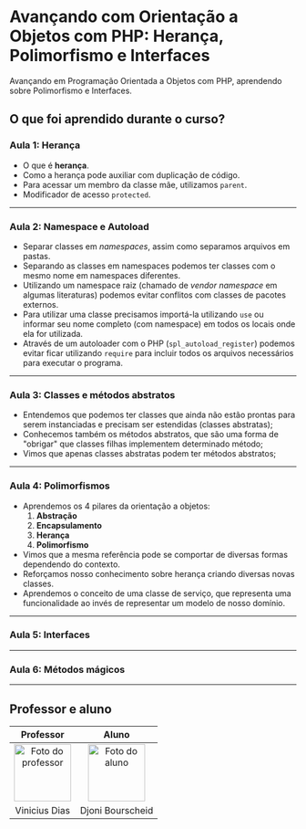 # Avançando com Orientação a Objetos com PHP: Herança, Polimorfismo e Interfaces

Avançando em Programação Orientada a Objetos com PHP, aprendendo sobre Polimorfismo e Interfaces.  

## O que foi aprendido durante o curso?

### Aula 1: Herança

- O que é **herança**.
- Como a herança pode auxiliar com duplicação de código.
- Para acessar um membro da classe mãe, utilizamos `parent`.
- Modificador de acesso `protected`.

---

### Aula 2: Namespace e Autoload

- Separar classes em *namespaces*, assim como separamos arquivos em pastas.
- Separando as classes em namespaces podemos ter classes com o mesmo nome em namespaces diferentes.
- Utilizando um namespace raiz (chamado de *vendor namespace* em algumas literaturas) podemos evitar conflitos com classes de pacotes externos.
- Para utilizar uma classe precisamos importá-la utilizando `use` ou informar seu nome completo (com namespace) em todos os locais onde ela for utilizada.
- Através de um autoloader com o PHP (`spl_autoload_register`) podemos evitar ficar utilizando `require` para incluir todos os arquivos necessários para executar o programa.

---

### Aula 3: Classes e métodos abstratos

- Entendemos que podemos ter classes que ainda não estão prontas para serem instanciadas e precisam ser estendidas (classes abstratas);
- Conhecemos também os métodos abstratos, que são uma forma de "obrigar" que classes filhas implementem determinado método;
- Vimos que apenas classes abstratas podem ter métodos abstratos;

---

### Aula 4: Polimorfismos

- Aprendemos os 4 pilares da orientação a objetos:
  1. **Abstração**
  2. **Encapsulamento**
  3. **Herança**
  4. **Polimorfismo**
- Vimos que a mesma referência pode se comportar de diversas formas dependendo do contexto.
- Reforçamos nosso conhecimento sobre herança criando diversas novas classes.
- Aprendemos o conceito de uma classe de serviço, que representa uma funcionalidade ao invés de representar um modelo de nosso domínio.

---

### Aula 5: Interfaces

---

### Aula 6: Métodos mágicos

---

## Professor e aluno

Professor | Aluno
:---:     | :---:
<a href="https://github.com/cviniciussdias" target="_blank" rel="noopener noreferrer"><img width="100" height="100" src="https://github.com/cviniciussdias.png" alt="Foto do professor" title="Foto do professor"></a> | <a href="https://github.com/djonibourscheid" target="_blank" rel="noopener noreferrer"><img width="100" height="100" src="https://github.com/djonibourscheid.png" alt="Foto do aluno" title="Foto do aluno"></a>
Vinicius Dias | Djoni Bourscheid

